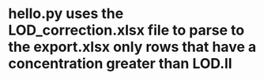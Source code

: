 # hello.py uses the LOD_correction.xlsx file to parse to the export.xlsx only rows that have a concentration greater than LOD.ll

